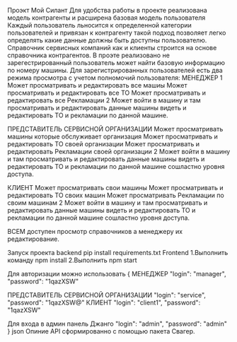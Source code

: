 Проэкт Мой Силант 
Для удобства работы в проекте реализована модель контрагенты и расширена базовая модель пользователя
Каждый пользователь льносится к определенной категории пользователей и привязан к контрагенту такой подход позволяет легко определять какие данные должны быть доступны пользователю.
Справочник сервисных компаний как и клиенты строится на основе справочника контрагентов.
В проэте реализовано не зарегестрированный пользователь может найти базовую информацию по номеру машины.
Для зарегистрированных пользователей есть два режима просмотра с учетом полномочий пользователя:
МЕНЕДЖЕР
1
 Может просматривать и редактировать все машиы
 Может просматривать и редактировать  все ТО
 Может просматривать и редактировать  все Рекламации
2
Может войти в машину и там просматривать и редактировать данные машины видеть и редактировать ТО и рекламации по данной машине.

ПРЕДСТАВИТЕЛЬ СЕРВИСНОЙ ОРГАНИЗАЦИИ
 Может просматривать машины которые обслуживает организация
 Может просматривать и редактировать   ТО своей организации
 Может просматривать и редактировать   Рекламации своей организации
2
Может войти в машину и там просматривать и редактировать данные машины видеть и редактировать ТО и рекламации по данной машине сошластно уровня доступа.

 КЛИЕНТ 
 Может просматривать свои машины 
 Может просматривать и редактировать   ТО своих машин
 Может просматривать    Рекламации по своим машинам
2
Может войти в машину и там просматривать и редактировать данные машины видеть и редактировать ТО и рекламации по данной машине сошластно уровня доступа.

ВСЕМ доступен просмотр справочников а менеджеру их редактирование.


Запуск проекта
backend
pip install requirements.txt
Frontend
1.Выполнить команду npm install 
2.Выполнить npm start

Для авторизации можно использовать 
{
  МЕНЕДЖЕР
  "login": "manager",
  "password": "1qazXSW"

  ПРЕДСТАВИТЕЛЬ СЕРВИСНОЙ ОРГАНИЗАЦИИ
   "login": "service",
  "password": "1qazXSW@"
  КЛИЕНТ 
   "login": "client1",
  "password": "1qazXSW"

  Для входа в админ панель Джанго
   "login": "admin",
  "password": "admin"
}
json Опиние API сформированно с помощью пакета Свагер.

